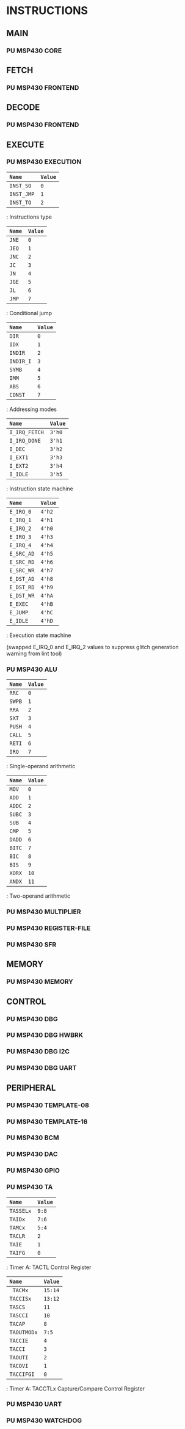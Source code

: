 # INSTRUCTIONS

## MAIN

### PU MSP430 CORE

## FETCH

### PU MSP430 FRONTEND

## DECODE

### PU MSP430 FRONTEND

## EXECUTE

### PU MSP430 EXECUTION

| `Name`       | `Value` |
| :----------- | :------ |
| `INST_SO`    | `0`     |
| `INST_JMP`   | `1`     |
| `INST_TO`    | `2`     |

: Instructions type

| `Name` | `Value` |
| :----- | :------ |
| `JNE`  | `0`     |
| `JEQ`  | `1`     |
| `JNC`  | `2`     |
| `JC`   | `3`     |
| `JN`   | `4`     |
| `JGE`  | `5`     |
| `JL`   | `6`     |
| `JMP`  | `7`     |

: Conditional jump

| `Name`    | `Value` |
| :-------- | :------ |
| `DIR`     | `0`     |
| `IDX`     | `1`     |
| `INDIR`   | `2`     |
| `INDIR_I` | `3`     |
| `SYMB`    | `4`     |
| `IMM`     | `5`     |
| `ABS`     | `6`     |
| `CONST`   | `7`     |

: Addressing modes

| `Name`             | `Value` |
| :----------------- | :------ |
| `I_IRQ_FETCH`      | `3'h0`  |
| `I_IRQ_DONE`       | `3'h1`  |
| `I_DEC`            | `3'h2`  |
| `I_EXT1`           | `3'h3`  |
| `I_EXT2`           | `3'h4`  |
| `I_IDLE`           | `3'h5`  |

: Instruction state machine

| `Name`     | `Value` |
| :--------- | :------ |
| `E_IRQ_0`  | `4'h2`  |
| `E_IRQ_1`  | `4'h1`  |
| `E_IRQ_2`  | `4'h0`  |
| `E_IRQ_3`  | `4'h3`  |
| `E_IRQ_4`  | `4'h4`  |
| `E_SRC_AD` | `4'h5`  |
| `E_SRC_RD` | `4'h6`  |
| `E_SRC_WR` | `4'h7`  |
| `E_DST_AD` | `4'h8`  |
| `E_DST_RD` | `4'h9`  |
| `E_DST_WR` | `4'hA`  |
| `E_EXEC`   | `4'hB`  |
| `E_JUMP`   | `4'hC`  |
| `E_IDLE`   | `4'hD`  |

: Execution state machine

(swapped E_IRQ_0 and E_IRQ_2 values to suppress glitch generation warning from lint tool)

### PU MSP430 ALU

| `Name` | `Value` |
| :----- | :------ |
| `RRC`  | `0`     |
| `SWPB` | `1`     |
| `RRA`  | `2`     |
| `SXT`  | `3`     |
| `PUSH` | `4`     |
| `CALL` | `5`     |
| `RETI` | `6`     |
| `IRQ`  | `7`     |

: Single-operand arithmetic

| `Name` | `Value` |
| :----- | :------ |
| `MOV`  | `0`     |
| `ADD`  | `1`     |
| `ADDC` | `2`     |
| `SUBC` | `3`     |
| `SUB`  | `4`     |
| `CMP`  | `5`     |
| `DADD` | `6`     |
| `BITC` | `7`     |
| `BIC`  | `8`     |
| `BIS`  | `9`     |
| `XORX` | `10`    |
| `ANDX` | `11`    |

: Two-operand arithmetic

### PU MSP430 MULTIPLIER
### PU MSP430 REGISTER-FILE
### PU MSP430 SFR

## MEMORY

### PU MSP430 MEMORY

## CONTROL

### PU MSP430 DBG

### PU MSP430 DBG HWBRK
### PU MSP430 DBG I2C
### PU MSP430 DBG UART

## PERIPHERAL

### PU MSP430 TEMPLATE-08
### PU MSP430 TEMPLATE-16
### PU MSP430 BCM
### PU MSP430 DAC
### PU MSP430 GPIO
### PU MSP430 TA

| `Name`    | `Value` |
| :-------- | :------ |
| `TASSELx` | `9:8`   |
| `TAIDx`   | `7:6`   |
| `TAMCx`   | `5:4`   |
| `TACLR`   | `2`     |
| `TAIE`    | `1`     |
| `TAIFG`   | `0`     |

: Timer A: TACTL Control Register

| `Name`      | `Value` |
| :---------- | :------ |
| ` TACMx`    | `15:14` |
| `TACCISx`   | `13:12` |
| `TASCS`     | `11`    |
| `TASCCI`    | `10`    |
| `TACAP`     | `8`     |
| `TAOUTMODx` | `7:5`   |
| `TACCIE`    | `4`     |
| `TACCI`     | `3`     |
| `TAOUTI`    | `2`     |
| `TACOVI`    | `1`     |
| `TACCIFGI`  | `0`     |

: Timer A: TACCTLx Capture/Compare Control Register

### PU MSP430 UART
### PU MSP430 WATCHDOG

